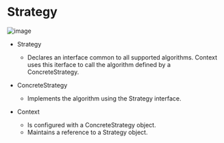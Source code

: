 # Strategy

![image](https://github.com/user-attachments/assets/d4f71fa2-b5e1-4c5d-83a1-facebbb72345)

- Strategy
  - Declares an interface common to all supported algorithms. Context uses this iterface to call the algorithm defined by a ConcreteStrategy.

- ConcreteStrategy
  - Implements the algorithm using the Strategy interface.

- Context
  - Is configured with a ConcreteStrategy object.
  - Maintains a reference to a Strategy object.



